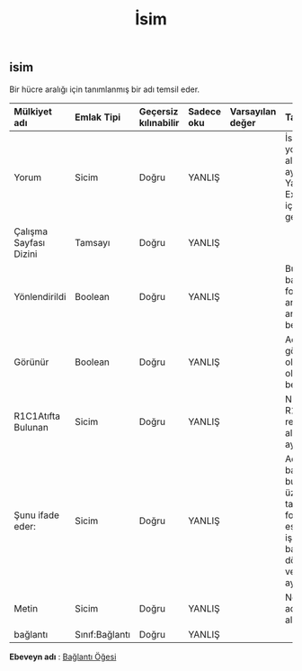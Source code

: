 ﻿---
title: İsim
second_title: Aspose.Cells Cloud Documen
type: docs
url: /tr/specification/model/name/
description: "Aspose.Cells Bulut modeli spesifikasyonu: Ad. Açma, oluşturma, düzenleme, bölme, birleştirme, karşılaştırma ve dönüştürme gibi özelliklerle Excel ve diğer elektronik tablo belgelerini zahmetsizce yönetin"
kwords: Excel, Office, Elektronik Tablo, Cloud REST API, Ad
weight: 50
---
## **isim**

 Bir hücre aralığı için tanımlanmış bir adı temsil eder.

| Mülkiyet adı| Emlak Tipi| Geçersiz kılınabilir| Sadece oku| Varsayılan değer| Tanım|
|:- |:- |:- |:- |:- |:- |
| Yorum| Sicim| Doğru| YANLIŞ|| İsmin yorumunu alır ve ayarlar. Yalnızca Excel 2007 için geçerlidir.|
| Çalışma Sayfası Dizini| Tamsayı| Doğru| YANLIŞ|||
| Yönlendirildi| Boolean| Doğru| YANLIŞ|| Bu ismin başka formüllerle anılıp anılmadığını belirtir.|
| Görünür| Boolean| Doğru| YANLIŞ|| Adın görünür olup olmadığını belirtir.|
| R1C1Atıfta Bulunan| Sicim| Doğru| YANLIŞ|| NET'in R1C1 referansını alır veya ayarlar.|
| Şunu ifade eder:| Sicim| Doğru| YANLIŞ|| Adın başvuruda bulunmak üzere tanımlandığı formülü eşittir işaretiyle başlayarak döndürür veya ayarlar.|
| Metin| Sicim| Doğru| YANLIŞ|| Nesnenin ad metnini alır.|
| bağlantı| Sınıf:Bağlantı| Doğru| YANLIŞ|||

**Ebeveyn adı** : [Bağlantı Öğesi](/specification/model/linkelement)

